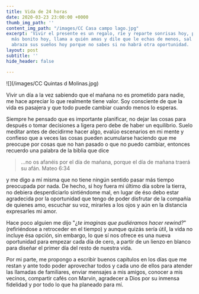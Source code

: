 ```yaml
---
title: Vida de 24 horas
date: 2020-03-23 23:00:00 +0000
thumb_img_path: ''
content_img_path: "/images/CC Casa campo lago.jpg"
excerpt: 'Vivir el presente es un regalo, ríe y reparte sonrisas hoy, ponte el traje
  más bonito hoy, llama a quién amas y dile que le echas de menos, sal con tus amigos,
  abraza sus sueños hoy porque no sabes si no habrá otra oportunidad.  '
layout: post
subtitle: ''
hide_header: false

---
```

![](/images/CC Quintas d Molinas.jpg)

Vivir un día a la vez sabiendo que el mañana no es prometido para nadie, me hace apreciar lo que realmente tiene valor. Soy consciente de que la vida es pasajera y que todo puede cambiar cuando menos lo esperas.

Siempre he pensado que es importante planificar, no dejar las cosas para después o tomar decisiones a ligera pero debe de haber un equilibrio. Suelo meditar antes de decidirme hacer algo, evalúo escenarios en mi mente y confieso que a veces las cosas pueden acumularse haciendo que me preocupe por cosas que no han pasado o que no puedo cambiar, entonces recuerdo una palabra de la biblia que dice

> ...no os afanéis por el día de mañana, porque el día de mañana traerá su afán. Mateo 6:34

y me digo a mí misma que no tiene ningún sentido pasar más tiempo preocupada por nada. De hecho, si hoy fuera mi último día sobre la tierra, no debiera desperdiciarlo sintiéndome mal, en lugar de éso debo estar agradecida por la oportunidad que tengo de poder disfrutar de la compañía de quienes amo, escuchar su voz, mirarles a los ojos y aún en la distancia expresarles mi amor.

Hace poco alguien me dijo "¿_te imaginas que pudiéramos hacer rewind?_" (refiriéndose a retroceder en el tiempo) y aunque quizás sería útil, la vida no incluye ésa opción, sin embargo, lo que sí nos ofrece es una nueva oportunidad para empezar cada día de cero, a partir de un lienzo en blanco para diseñar el primer día del resto de nuestra vida.

Por mi parte, me propongo a escribir buenos capítulos en los días que me restan y ante todo poder aprovechar todos y cada uno de ellos para atender las llamadas de familiares, enviar mensajes a mis amigos, conocer a mis vecinos, compartir cafés con Marvin, agradecer a Dios por su inmensa fidelidad y por todo lo que ha planeado para mí.